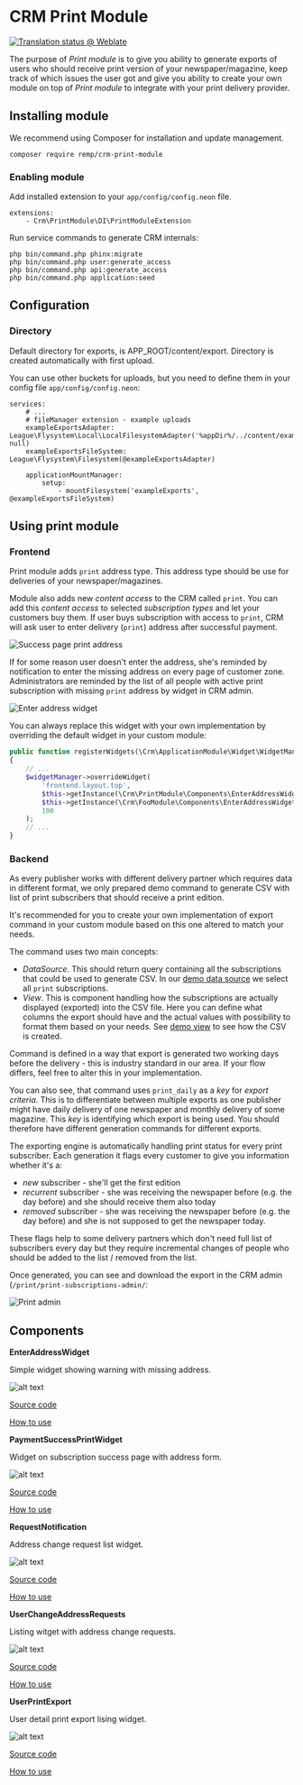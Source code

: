 # CRM Print Module

[![Translation status @ Weblate](https://hosted.weblate.org/widgets/remp-crm/-/print-module/svg-badge.svg)](https://hosted.weblate.org/projects/remp-crm/print-module/)

The purpose of *Print module* is to give you ability to generate exports of users who should receive print version of your newspaper/magazine, keep track of which issues the user got and give you ability to create your own module on top of *Print module* to integrate with your print delivery provider.

## Installing module

We recommend using Composer for installation and update management.

```shell
composer require remp/crm-print-module
```

### Enabling module

Add installed extension to your `app/config/config.neon` file.

```neon
extensions:
	- Crm\PrintModule\DI\PrintModuleExtension
```

Run service commands to generate CRM internals:

```
php bin/command.php phinx:migrate
php bin/command.php user:generate_access
php bin/command.php api:generate_access
php bin/command.php application:seed
```

## Configuration

### Directory

Default directory for exports, is APP_ROOT/content/export. Directory is created automatically with first upload.

You can use other buckets for uploads, but you need to define them in your config file `app/config/config.neon`:

```neon
services:	
	# ...
	# fileManager extension - example uploads
	exampleExportsAdapter: League\Flysystem\Local\LocalFilesystemAdapter('%appDir%/../content/examples_exports', null)
	exampleExportsFileSystem: League\Flysystem\Filesystem(@exampleExportsAdapter)

	applicationMountManager:
		setup:
			- mountFilesystem('exampleExports', @exampleExportsFileSystem)
```

## Using print module

### Frontend

Print module adds `print` address type. This address type should be use for deliveries of your newspaper/magazines.

Module also adds new *content access* to the CRM called `print`. You can add this *content access* to selected *subscription types* and let your customers buy them. If user buys subscription with access to `print`, CRM will ask user to enter delivery (`print`) address after successful payment.

![Success page print address](docs/delivery_address.png)

If for some reason user doesn't enter the address, she's reminded by notification to enter the missing address on every page of customer zone. Administrators are reminded by the list of all people with active print subscription with missing `print` address by widget in CRM admin.

![Enter address widget](docs/enter_address_widget.png) 

You can always replace this widget with your own implementation by overriding the default widget in your custom module:

```php
public function registerWidgets(\Crm\ApplicationModule\Widget\WidgetManagerInterface $widgetManager)
{
    // ...
    $widgetManager->overrideWidget(
        'frontend.layout.top',
        $this->getInstance(\Crm\PrintModule\Components\EnterAddressWidget::class),
        $this->getInstance(\Crm\FooModule\Components\EnterAddressWidget::class),
        100
    );
    // ...
}
```

### Backend

As every publisher works with different delivery partner which requires data in different format, we only prepared demo command to generate CSV with list of print subscribers that should receive a print edition.

It's recommended for you to create your own implementation of export command in your custom module based on this one altered to match your needs.

The command uses two main concepts:

* *DataSource*. This should return query containing all the subscriptions that could be used to generate CSV. In our [demo data source](./src/app/modules/PrintModule/model/Export/DailyExportDataSource.php) we select all `print` subscriptions.
* *View*. This is component handling how the subscriptions are actually displayed (exported) into the CSV file. Here you can define what columns the export should have and the actual values with possibility to format them based on your needs. See [demo view](./src/app/modules/PrintModule/model/Export/DailyExportView.php) to see how the CSV is created.

Command is defined in a way that export is generated two working days before the delivery - this is industry standard in our area. If your flow differs, feel free to alter this in your implementation.

You can also see, that command uses `print_daily` as a *key* for *export criteria*. This is to differentiate between multiple exports as one publisher might have daily delivery of one newspaper and monthly delivery of some magazine. This *key* is identifying which export is being used. You should therefore have different generation commands for different exports.

The exporting engine is automatically handling print status for every print subscriber. Each generation it flags every customer to give you information whether it's a:

* *new* subscriber - she'll get the first edition
* *recurrent* subscriber - she was receiving the newspaper before (e.g. the day before) and she should receive them also today
* *removed* subscriber - she was receiving the newspaper before (e.g. the day before) and she is not supposed to get the newspaper today.

These flags help to some delivery partners which don't need full list of subscribers every day but they require incremental changes of people who should be added to the list / removed from the list.

Once generated, you can see and download the export in the CRM admin (`/print/print-subscriptions-admin/`:

![Print admin](docs/print_admin.png)

## Components

**EnterAddressWidget**

Simple widget showing warning with missing address.

![alt text](docs/address_warning.png "EnterAddressWidget")

[Source code](https://github.com/remp2020/crm-print-module/blob/93ebdc8168a28f5bd5e754582dae60e9159d1036/src/components/EnterAddressWidget/EnterAddressWidget.php#L1)

[How to use](https://github.com/remp2020/crm-print-module/blob/93ebdc8168a28f5bd5e754582dae60e9159d1036/src/PrintModule.php#L91)

**PaymentSuccessPrintWidget**

Widget on subscription success page with address form.

![alt text](docs/succes_print_widget.png "PaymentSuccessPrintWidget")

[Source code](https://github.com/remp2020/crm-print-module/blob/93ebdc8168a28f5bd5e754582dae60e9159d1036/src/components/PaymentSuccessPrintWidget/PaymentSuccessPrintWidget.php#L1)

[How to use](https://github.com/remp2020/crm-print-module/blob/93ebdc8168a28f5bd5e754582dae60e9159d1036/src/PrintModule.php#L86)

**RequestNotification**

Address change request list widget.

![alt text](docs/address_change_request.png "RequestNotification")

[Source code](https://github.com/remp2020/crm-print-module/blob/93ebdc8168a28f5bd5e754582dae60e9159d1036/src/components/RequestsNotification/RequestNotification.php#L1)

[How to use](https://github.com/remp2020/crm-print-module/blob/93ebdc8168a28f5bd5e754582dae60e9159d1036/src/PrintModule.php#L81)

**UserChangeAddressRequests**

Listing witget with address change requests.

![alt text](docs/address_change_requests.png "UserChangeAddressRequests")

[Source code](https://github.com/remp2020/crm-print-module/blob/93ebdc8168a28f5bd5e754582dae60e9159d1036/src/components/UserChangeAddressRequests/UserChangeAddressRequests.php#L1)

[How to use](https://github.com/remp2020/crm-print-module/blob/93ebdc8168a28f5bd5e754582dae60e9159d1036/src/PrintModule.php#L76)

**UserPrintExport**

User detail print export lising widget.

![alt text](docs/print_exports.png "UserPrintExport")

[Source code](https://github.com/remp2020/crm-print-module/blob/93ebdc8168a28f5bd5e754582dae60e9159d1036/src/components/UserPrintExport/UserPrintExport.php#L1)

[How to use](https://github.com/remp2020/crm-print-module/blob/93ebdc8168a28f5bd5e754582dae60e9159d1036/src/PrintModule.php#L71)


